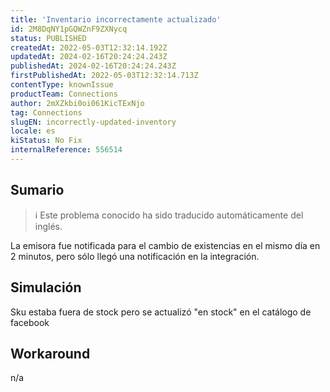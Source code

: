 ```yaml
---
title: 'Inventario incorrectamente actualizado'
id: 2M8DqNY1pGQWZnF9ZXNycq
status: PUBLISHED
createdAt: 2022-05-03T12:32:14.192Z
updatedAt: 2024-02-16T20:24:24.243Z
publishedAt: 2024-02-16T20:24:24.243Z
firstPublishedAt: 2022-05-03T12:32:14.713Z
contentType: knownIssue
productTeam: Connections
author: 2mXZkbi0oi061KicTExNjo
tag: Connections
slugEN: incorrectly-updated-inventory
locale: es
kiStatus: No Fix
internalReference: 556514
---
```


## Sumario

>ℹ️ Este problema conocido ha sido traducido automáticamente del inglés.


La emisora fue notificada para el cambio de existencias en el mismo día en 2 minutos, pero sólo llegó una notificación en la integración.



## Simulación


Sku estaba fuera de stock pero se actualizó "en stock" en el catálogo de facebook



## Workaround


n/a

